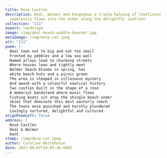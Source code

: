 ```yaml
---
title: Rose Castles
description: Deal, Walmer and Kingsdown a triple helping of loveliness, one
  seamlessly flows into the other along the delightful seafront.
collection: "111"
aspect: landscape
image: /img/deal-beach-paddle-boarder.jpg
metaImage: /img/derp-cat.jpeg
alt: "111"
poem: |-
  Deal town not to big and not too small
  Fronted by pebbles and a low sea wall
  Named alleys lead to charming streets 
  Where houses lean and tightly meet
  Walmer beach blooms in spring, has 
  white beach huts and a picnic green
  The area is steeped in villainous mystery 
  And awash with a colourful nautical history
  Two castles built in the shape of a rose 
  A memorial bandstand where music flows
  Fishing boats sit atop the shingle beach under
  skies that dominate this most easterly reach
  The towns once punished and harshly plundered
  Lovingly nurtured, delightful and cultured.
alignPoemLeft: false
address: |
  Rose Castles
  Deal & Walmer
  Kent
stamp: /img/derp-cat.jpeg
author: Caroline Whitehouse
date: 2022-09-07T14:07:36.660Z
---
```


